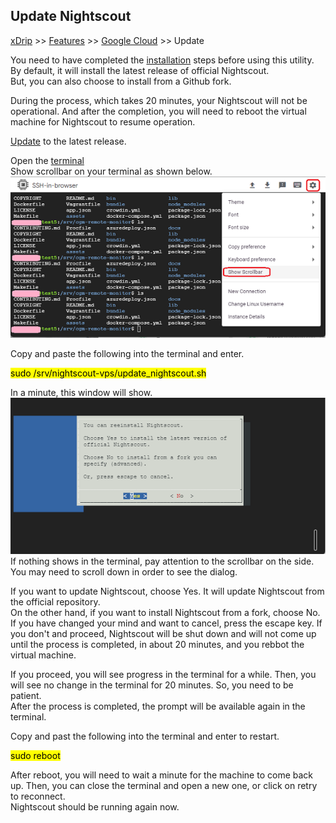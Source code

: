 ## Update Nightscout
[xDrip](../../README.md) >> [Features](../Features_page.md) >> [Google Cloud](./GoogleCloud.md) >> Update  
  
You need to have completed the [installation](./GoogleCloud.md) steps before using this utility.  
By default, it will install the latest release of official Nightscout.  
But, you can also choose to install from a Github fork.  
  
During the process, which takes 20 minutes, your Nightscout will not be operational.  And after the completion, you will need to reboot the virtual machine for Nightscout to resume operation.  
  
[Update](./NS_SyncExecutables.md) to the latest release.  
  
Open the [terminal](./Terminal.md)  
Show scrollbar on your terminal as shown below.    
![](./images/Scroll.png)  
  
Copy and paste the following into the terminal and enter.  
  
<mark>sudo /srv/nightscout-vps/update_nightscout.sh</mark>  
  
In a minute, this window will show.  
![](./images/Dialog1.png)  
If nothing shows in the terminal, pay attention to the scrollbar on the side.  
You may need to scroll down in order to see the dialog.  
  
If you want to update Nightscout, choose Yes.  It will update Nightscout from the official repository.  
On the other hand, if you want to install Nightscout from a fork, choose No.  
If you have changed your mind and want to cancel, press the escape key.  If you don't and proceed, Nightscout will be shut down and will not come up until the process is completed, in about 20 minutes, and you rebbot the virtual machine.  
  
If you proceed, you will see progress in the terminal for a while.  Then, you will see no change in the terminal for 20 minutes.  So, you need to be patient.  
After the process is completed, the prompt will be available again in the terminal.  
  
Copy and past the following into the terminal and enter to restart.  
  
<mark>sudo reboot</mark>  
  
After reboot, you will need to wait a minute for the machine to come back up.  Then, you can close the terminal and open a new one, or click on retry to reconnect.  
Nightscout should be running again now.  
